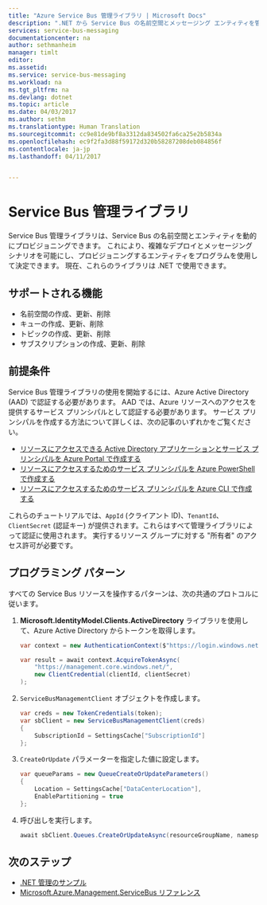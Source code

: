 ```yaml
---
title: "Azure Service Bus 管理ライブラリ | Microsoft Docs"
description: ".NET から Service Bus の名前空間とメッセージング エンティティを管理する"
services: service-bus-messaging
documentationcenter: na
author: sethmanheim
manager: timlt
editor: 
ms.assetid: 
ms.service: service-bus-messaging
ms.workload: na
ms.tgt_pltfrm: na
ms.devlang: dotnet
ms.topic: article
ms.date: 04/03/2017
ms.author: sethm
ms.translationtype: Human Translation
ms.sourcegitcommit: cc9e81de9bf8a3312da834502fa6ca25e2b5834a
ms.openlocfilehash: ec9f2fa3d88f59172d320b58287208deb084856f
ms.contentlocale: ja-jp
ms.lasthandoff: 04/11/2017


---
```


# <a name="service-bus-management-libraries"></a>Service Bus 管理ライブラリ

Service Bus 管理ライブラリは、Service Bus の名前空間とエンティティを動的にプロビジョニングできます。 これにより、複雑なデプロイとメッセージング シナリオを可能にし、プロビジョニングするエンティティをプログラムを使用して決定できます。 現在、これらのライブラリは .NET で使用できます。

## <a name="supported-functionality"></a>サポートされる機能

* 名前空間の作成、更新、削除
* キューの作成、更新、削除
* トピックの作成、更新、削除
* サブスクリプションの作成、更新、削除

## <a name="prerequisites"></a>前提条件

Service Bus 管理ライブラリの使用を開始するには、Azure Active Directory (AAD) で認証する必要があります。 AAD では、Azure リソースへのアクセスを提供するサービス プリンシパルとして認証する必要があります。 サービス プリンシパルを作成する方法について詳しくは、次の記事のいずれかをご覧ください。  

* [リソースにアクセスできる Active Directory アプリケーションとサービス プリンシパルを Azure Portal で作成する](/azure/azure-resource-manager/resource-group-create-service-principal-portal)
* [リソースにアクセスするためのサービス プリンシパルを Azure PowerShell で作成する](/azure/azure-resource-manager/resource-group-authenticate-service-principal)
* [リソースにアクセスするためのサービス プリンシパルを Azure CLI で作成する](/azure/azure-resource-manager/resource-group-authenticate-service-principal-cli)

これらのチュートリアルでは、`AppId` (クライアント ID)、`TenantId`、`ClientSecret` (認証キー) が提供されます。これらはすべて管理ライブラリによって認証に使用されます。 実行するリソース グループに対する "所有者" のアクセス許可が必要です。

## <a name="programming-pattern"></a>プログラミング パターン

すべての Service Bus リソースを操作するパターンは、次の共通のプロトコルに従います。

1. **Microsoft.IdentityModel.Clients.ActiveDirectory** ライブラリを使用して、Azure Active Directory からトークンを取得します。
    ```csharp
    var context = new AuthenticationContext($"https://login.windows.net/{tenantId}");

    var result = await context.AcquireTokenAsync(
        "https://management.core.windows.net/",
        new ClientCredential(clientId, clientSecret)
    );
    ```

1. `ServiceBusManagementClient` オブジェクトを作成します。
    ```csharp
    var creds = new TokenCredentials(token);
    var sbClient = new ServiceBusManagementClient(creds)
    {
        SubscriptionId = SettingsCache["SubscriptionId"]
    };
    ```

1. `CreateOrUpdate` パラメーターを指定した値に設定します。
    ```csharp
    var queueParams = new QueueCreateOrUpdateParameters()
    {
        Location = SettingsCache["DataCenterLocation"],
        EnablePartitioning = true
    };
    ```

1. 呼び出しを実行します。
    ```csharp
    await sbClient.Queues.CreateOrUpdateAsync(resourceGroupName, namespaceName, QueueName, queueParams);
    ```

## <a name="next-steps"></a>次のステップ
* [.NET 管理のサンプル](https://github.com/Azure-Samples/service-bus-dotnet-management/)
* [Microsoft.Azure.Management.ServiceBus リファレンス](/dotnet/api/Microsoft.Azure.Management.ServiceBus)

